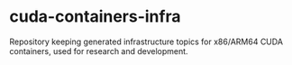 # cuda-containers-infra
Repository keeping generated infrastructure topics for x86/ARM64 CUDA containers, used for research and development.
